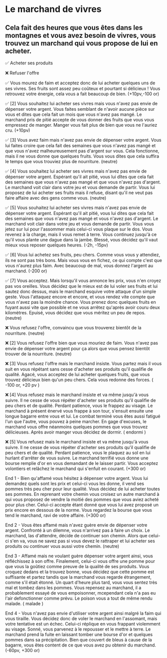 # Le marchand de vivres

## Cela fait des heures que vous êtes dans les montagnes et vous avez besoin de vivres, vous trouvez un marchand qui vous propose de lui en acheter.

:white_check_mark: Acheter ses produits

:x: Refuser l'offre

:white_check_mark: Vous mourez de faim et acceptez donc de lui acheter quelques uns de ses vivres. Ses fruits sont assez peu coûteux et pourtant si délicieux ! Vous retrouvez votre énergie, cela vous a fait beaucoup de bien. (+10pv,-100 or)

:white_check_mark: [2] Vous souhaitez lui acheter ses vivres mais vous n'avez pas envie de dépenser votre argent. Vous faites semblant de n'avoir aucune pièce sur vous et dites que cela fait un mois que vous n'avez pas mangé. Le marchand pris de pitié accepte de vous donner des fruits que vous vous empressez de manger. Manger vous fait plus de bien que vous ne l'auriez cru. (+10pv)

:white_check_mark: [3] Vous avez faim mais n'avez pas envie de dépenser votre argent. Vous lui faites croire que cela fait des semaines que vous n'avez pas mangé et que vous n'avez malheureusement pas d'argent sur vous. Cela fonctionne, mais il ne vous donne que quelques fruits. Vous vous dites que cela suffira le temps que vous trouviez plus de nourriture. (neutre)

:white_check_mark: [4] Vous souhaitez lui acheter ses vivres mais n'avez pas envie de dépenser votre argent. Espérant qu'il ait pitié, vous lui dîtes que cela fait des semaines que vous n'avez pas mangé et que vous n'avez pas d'argent. Le marchand voit clair dans votre jeu et vous demande de partir. Vous lui proposez de lui acheter ses fruits mais il refuse, disant qu'il ne veut pas faire affaire avec des gens comme vous. (neutre)

:white_check_mark: [5] Vous souhaitez lui acheter ses vivres mais n'avez pas envie de dépenser votre argent. Espérant qu'il ait pitié, vous lui dites que cela fait des semaines que vous n'avez pas mangé et vous n'avez pas d'argent. Le marchand voit clair dans votre jeu et vous demande de partir. Vous vous jetez sur lui pour l'assommer mais celui-ci vous plaque sur le dos. Vous revenez à la charge, mais il vous remet à terre. Vous continuez jusqu'à ce qu'il vous plante une dague dans la jambe. Blessé, vous décidez qu'il vaut mieux vous reposer quelques heures. (-2h, -15pv)

:white_check_mark: [6] Vous lui achetez ses fruits, peu chers. Comme vous vous y attendiez, ils ne sont pas très bons. Mais vous vous en fichez, ce qui compte c'est que vous n'aurez plus faim. Avec beaucoup de mal, vous donnez l'argent au marchand. (-200 or)

:white_check_mark: [7] Vous acceptez. Mais lorsqu'il vous annonce les prix, vous n'en croyez pas vos oreilles. Vous décidez que le mieux est de lui voler ses fruits et lui sautez donc dessus, mais le marchand esquive votre attaque d'un simple geste. Vous l'attaquez encore et encore, et vous rendez vite compte que vous n'avez pas la moindre chance. Vous prenez donc quelques fruits en fuyant aussi vite que possible et ne vous arrêtez qu'après avoir couru deux kilomètres. Epuisé, vous décidez que vous méritez un peu de repos. (neutre)

:x: Vous refusez l'offre, convaincu que vous trouverez bientôt de la nourriture. (neutre)

:x: [2] Vous refusez l'offre bien que vous mouriez de faim. Vous n'avez pas envie de dépenser votre argent pour ça alors que vous pensez bientôt trouver de la nourriture. (neutre)

:x: [3] Vous refusez l'offre mais le marchand insiste. Vous partez mais il vous suit en vous répétant sans cesse d'acheter ses produits qu'il qualifie de qualité. Agacé, vous acceptez de lui acheter quelques fruits, que vous trouvez délicieux bien qu'un peu chers. Cela vous redonne des forces. ( -100 or, +20 pv )

:x: [4] Vous refusez mais le marchand insiste et va même jusqu'à vous suivre. Il ne cesse de vous répéter d'acheter ses produits qu'il qualifie de peu chers et de qualité. Perdant patience, vous le frappez au visage. Le marchand à présent énervé vous frappe à son tour, s'ensuit ensuite une longue bagarre entre vous et lui. Le combat terminé vous êtes aussi fatigué l'un que l'autre, vous pouvez à peine marcher. En gage d'excuses, le marchand vous offre néanmoins quelques pommes que vous trouvez délicieuses. Après avoir manger vous décidez de dormir. ( endormi )

:x: [5] Vous refusez mais le marchand insiste et va même jusqu'à vous suivre. Il ne cesse de vous répéter d'acheter ses produits qu'il qualifie de peu chers et de qualité. Perdant patience, vous le plaquez au sol en lui hurlant d'arrêter de vous suivre. Le marchand terrifié vous donne une bourse remplie d'or en vous demandant de le laisser partir. Vous acceptez volontiers et relâchez le marchand qui s'enfuit en courant. (+300 or)

End 1 - Bien qu'affamé vous hésitez à dépenser votre argent. Vous lui demandez quels sont les prix et celui-ci vous les donne, il vend ses pommes très peu cher pour leur qualité. Vous décidez de lui acheter toutes ses pommes. En reprenant votre chemin vous croisez un autre marchand à qui vous proposez de vendre la moitié des pommes que vous aviez acheté pour plus cher. Celui-ci accepte étant donné que vous lui avez proposé un prix encore en dessous de la norme. Vous regardez la bourse que vous tend le marchand, ravi de votre affaire. (+300 or)

End 2 - Vous êtes affamé mais n'avez guère envie de dépenser votre argent. Confronté à un dilemne, vous n'arrivez pas à faire un choix. Le marchand, las d'attendre, décide de continuer son chemin. Alors que celui-ci s'en va, vous ne savez pas si vous devez le rattraper et lui acheter ses produits ou continuer vous aussi votre chemin. (neutre)

End 3 - Affamé mais ne voulant guère dépenser votre argent ainsi, vous réfléchissez à son offre. Finalement, celui-ci vous offre une pomme pour que vous la goûtiez comme preuve de la qualité de ses produits. Vous croquez dedans et la trouvez bonne, vous décidez que cette pomme est suffisante et partez tandis que la marchand vous regarde étrangement, comme s'il était étonné. Un quart d'heure plus tard, vous vous sentez très mal et tombez dans les pommes. Vous repensez au marchand, il a probablement essayé de vous empoisonner, mcependant cela n'a pas eu l'air defonctionner comme prévu. Le poison vous a tout de même rendu malade. ( malade )

End 4 - Vous n'avez pas envie d'utiliser votre argent ainsi malgré la faim qui vous tiraille. Vous décidez donc de voler le marchand en l'assomant, mais votre tentative est un échec. Celui-ci réplique en vous frappant violemment au visage. Sonné, vous parvenez à le repousser et le mettre à terre. Le marchand prend la fuite en laissant tomber une bourse d'or et quelques pommes dans sa précipitation. Bien que couvert de bleus à cause de la bagarre, vous êtes content de ce que vous avez pu obtenir du marchand. (-60pv, +300 or)
